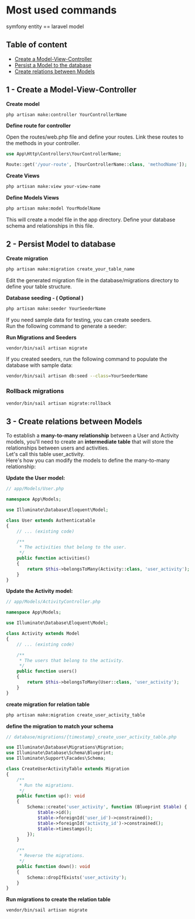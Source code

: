 # Most used commands

symfony entity == laravel model

## Table of content  
- [Create a Model-View-Controller](#1---create-a-model-view-controller)  
- [Persist a Model to the database](#2---persist-model-to-database)  
- [Create relations between Models](#3---create-relations-between-models)

## 1 - Create a Model-View-Controller
**Create model**
````sh
php artisan make:controller YourControllerName
````

**Define route for controller**  
  
Open the routes/web.php file and define your routes. Link these routes to the methods in your controller.
````php
use App\Http\Controllers\YourControllerName;

Route::get('/your-route', [YourControllerName::class, 'methodName']);
````

**Create Views**
````sh
php artisan make:view your-view-name
````

**Define Models Views**
````sh
php artisan make:model YourModelName
````
This will create a model file in the app directory. Define your database schema and relationships in this file.


## 2 - Persist Model to database
**Create migration**
````sh
php artisan make:migration create_your_table_name
````

Edit the generated migration file in the database/migrations directory to define your table structure.

**Database seeding - ( Optional )**
````sh
php artisan make:seeder YourSeederName
````
If you need sample data for testing, you can create seeders.   
Run the following command to generate a seeder:

**Run Migrations and Seeders**
````sh
vendor/bin/sail artisan migrate
````
If you created seeders, run the following command to populate the database with sample data:
````sh
vendor/bin/sail artisan db:seed --class=YourSeederName
````

### Rollback migrations
````sh
vendor/bin/sail artisan migrate:rollback
````
## 3 - Create relations between Models

To establish a **many-to-many relationship** between a User and Activity models, you'll need to create an **intermediate table** that will store the relationships between users and activities.   
Let's call this table user_activity.    
Here's how you can modify the models to define the many-to-many relationship:

  
**Update the User model:**
`````php
// app/Models/User.php

namespace App\Models;

use Illuminate\Database\Eloquent\Model;

class User extends Authenticatable
{
    // ... (existing code)

    /**
     * The activities that belong to the user.
     */
    public function activities()
    {
        return $this->belongsToMany(Activity::class, 'user_activity');
    }
}
`````
**Update the Activity model:**
`````php
// app/Models/ActivityController.php

namespace App\Models;

use Illuminate\Database\Eloquent\Model;

class Activity extends Model
{
    // ... (existing code)

    /**
     * The users that belong to the activity.
     */
    public function users()
    {
        return $this->belongsToMany(User::class, 'user_activity');
    }
}
`````

**create migration for relation table**
`````sh
php artisan make:migration create_user_activity_table
`````

**define the migration to match your schema**
`````php
// database/migrations/{timestamp}_create_user_activity_table.php

use Illuminate\Database\Migrations\Migration;
use Illuminate\Database\Schema\Blueprint;
use Illuminate\Support\Facades\Schema;

class CreateUserActivityTable extends Migration
{
    /**
     * Run the migrations.
     */
    public function up(): void
    {
        Schema::create('user_activity', function (Blueprint $table) {
            $table->id();
            $table->foreignId('user_id')->constrained();
            $table->foreignId('activity_id')->constrained();
            $table->timestamps();
        });
    }

    /**
     * Reverse the migrations.
     */
    public function down(): void
    {
        Schema::dropIfExists('user_activity');
    }
}
`````

**Run migrations to create the relation table**
`````sh
vendor/bin/sail artisan migrate
`````
